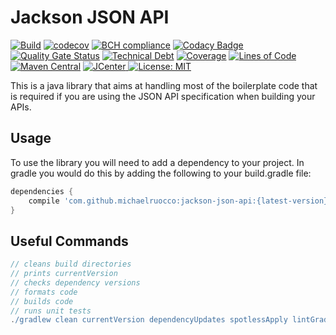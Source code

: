 # Jackson JSON API

[![Build](https://github.com/michaelruocco/jackson-json-api/workflows/pipeline/badge.svg)](https://github.com/michaelruocco/jackson-json-api/actions)
[![codecov](https://codecov.io/gh/michaelruocco/jackson-json-api/branch/master/graph/badge.svg)](https://codecov.io/gh/michaelruocco/jackson-json-api)
[![BCH compliance](https://bettercodehub.com/edge/badge/michaelruocco/jackson-json-api?branch=master)](https://bettercodehub.com/)
[![Codacy Badge](https://app.codacy.com/project/badge/Grade/082023bfbd484b058a24eca04b215572)](https://www.codacy.com/manual/michaelruocco/jackson-json-api?utm_source=github.com&amp;utm_medium=referral&amp;utm_content=michaelruocco/jackson-json-api&amp;utm_campaign=Badge_Grade)
[![Quality Gate Status](https://sonarcloud.io/api/project_badges/measure?project=michaelruocco_jackson-json-api&metric=alert_status)](https://sonarcloud.io/dashboard?id=michaelruocco_jackson-json-api)
[![Technical Debt](https://sonarcloud.io/api/project_badges/measure?project=michaelruocco_jackson-json-api&metric=sqale_index)](https://sonarcloud.io/dashboard?id=michaelruocco_jackson-json-api)
[![Coverage](https://sonarcloud.io/api/project_badges/measure?project=michaelruocco_jackson-json-api&metric=coverage)](https://sonarcloud.io/dashboard?id=michaelruocco_jackson-json-api)
[![Lines of Code](https://sonarcloud.io/api/project_badges/measure?project=michaelruocco_jackson-json-api&metric=ncloc)](https://sonarcloud.io/dashboard?id=michaelruocco_jackson-json-api)
[![Maven Central](https://maven-badges.herokuapp.com/maven-central/com.github.michaelruocco/jackson-json-api/badge.svg)](https://maven-badges.herokuapp.com/maven-central/com.github.michaelruocco/jackson-json-api)
[![JCenter](https://api.bintray.com/packages/michaelruocco/maven/jackson-json-api/images/download.svg) ](https://bintray.com/michaelruocco/maven/jackson-json-api/_latestVersion)
[![License: MIT](https://img.shields.io/badge/License-MIT-yellow.svg)](https://opensource.org/licenses/MIT)

This is a java library that aims at handling most of the boilerplate code
that is required if you are using the JSON API specification when building
your APIs.

## Usage

To use the library you will need to add a dependency to your project. In
gradle you would do this by adding the following to your build.gradle file:

```gradle
dependencies {
    compile 'com.github.michaelruocco:jackson-json-api:{latest-version}'
}
```

## Useful Commands

```gradle
// cleans build directories
// prints currentVersion
// checks dependency versions
// formats code
// builds code
// runs unit tests
./gradlew clean currentVersion dependencyUpdates spotlessApply lintGradle build
```